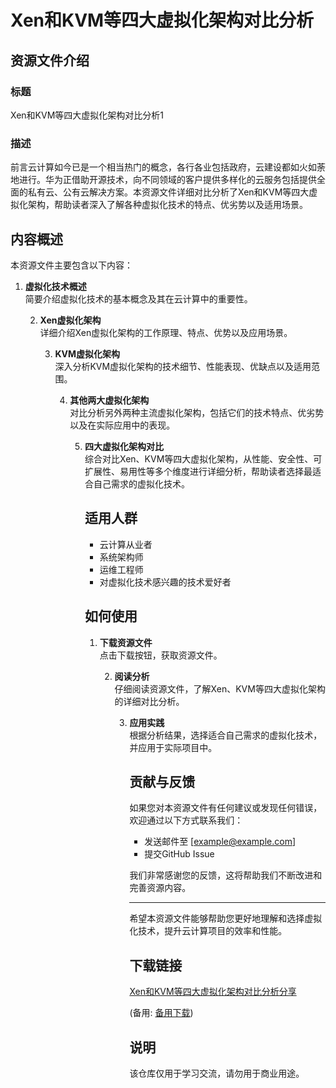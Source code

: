 # Xen和KVM等四大虚拟化架构对比分析

## 资源文件介绍

### 标题
Xen和KVM等四大虚拟化架构对比分析1

### 描述
前言云计算如今已是一个相当热门的概念，各行各业包括政府，云建设都如火如荼地进行。华为正借助开源技术，向不同领域的客户提供多样化的云服务包括提供全面的私有云、公有云解决方案。本资源文件详细对比分析了Xen和KVM等四大虚拟化架构，帮助读者深入了解各种虚拟化技术的特点、优劣势以及适用场景。

## 内容概述

本资源文件主要包含以下内容：

1. **虚拟化技术概述**  
   简要介绍虚拟化技术的基本概念及其在云计算中的重要性。

   2. **Xen虚拟化架构**  
      详细介绍Xen虚拟化架构的工作原理、特点、优势以及应用场景。

      3. **KVM虚拟化架构**  
         深入分析KVM虚拟化架构的技术细节、性能表现、优缺点以及适用范围。

         4. **其他两大虚拟化架构**  
            对比分析另外两种主流虚拟化架构，包括它们的技术特点、优劣势以及在实际应用中的表现。

            5. **四大虚拟化架构对比**  
               综合对比Xen、KVM等四大虚拟化架构，从性能、安全性、可扩展性、易用性等多个维度进行详细分析，帮助读者选择最适合自己需求的虚拟化技术。

               ## 适用人群

               - 云计算从业者
               - 系统架构师
               - 运维工程师
               - 对虚拟化技术感兴趣的技术爱好者

               ## 如何使用

               1. **下载资源文件**  
                  点击下载按钮，获取资源文件。

                  2. **阅读分析**  
                     仔细阅读资源文件，了解Xen、KVM等四大虚拟化架构的详细对比分析。

                     3. **应用实践**  
                        根据分析结果，选择适合自己需求的虚拟化技术，并应用于实际项目中。

                        ## 贡献与反馈

                        如果您对本资源文件有任何建议或发现任何错误，欢迎通过以下方式联系我们：

                        - 发送邮件至 [example@example.com]
                        - 提交GitHub Issue

                        我们非常感谢您的反馈，这将帮助我们不断改进和完善资源内容。

                        ---

                        希望本资源文件能够帮助您更好地理解和选择虚拟化技术，提升云计算项目的效率和性能。

                        ## 下载链接
                        [Xen和KVM等四大虚拟化架构对比分析分享](https://pan.quark.cn/s/2b2afb8c2fe1) 

                        (备用: [备用下载](https://pan.baidu.com/s/1JXPFbQE4o0kJXu7Cv3RkRA?pwd=1234))

                        ## 说明

                        该仓库仅用于学习交流，请勿用于商业用途。
